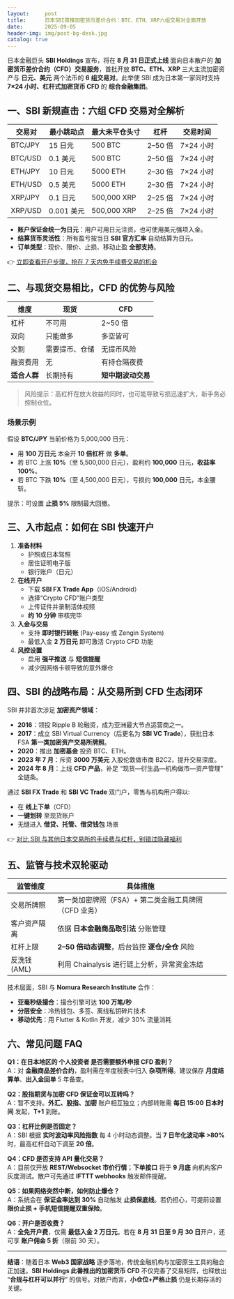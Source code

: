 ```yaml
---
layout:     post
title:      日本SBI首推加密货币差价合约：BTC、ETH、XRP六组交易对全面开放
date:       2025-09-05
header-img: img/post-bg-desk.jpg
catalog: true
---
```


日本金融巨头 **SBI Holdings** 宣布，将在 **8 月 31 日正式上线** 面向日本散户的 **加密货币差价合约（CFD）交易服务**，首批开放 **BTC、ETH、XRP** 三大主流加密资产与 **日元、美元** 两个法币的 **6 组交易对**。此举使 SBI 成为日本第一家同时支持 **7×24 小时、杠杆式加密货币 CFD** 的 **综合金融集团**。

## 一、SBI 新规直击：六组 CFD 交易对全解析

| 交易对 | 最小跳动点 | 最大未平仓头寸 | 杠杆 | 交易时间 |
|---|---|---|---|---|
| BTC/JPY | 15 日元 | 500 BTC | 2–50 倍 | 7×24 小时 |
| BTC/USD | 0.1 美元 | 500 BTC | 2–50 倍 | 7×24 小时 |
| ETH/JPY | 10 日元 | 5000 ETH | 2–30 倍 | 7×24 小时 |
| ETH/USD | 0.5 美元 | 5000 ETH | 2–30 倍 | 7×24 小时 |
| XRP/JPY | 0.1 日元 | 500,000 XRP | 2–25 倍 | 7×24 小时 |
| XRP/USD | 0.001 美元 | 500,000 XRP | 2–25 倍 | 7×24 小时 |

- **账户保证金统一为日元**：用户可用日元注资，也可使用美元强项入金。
- **结算货币灵活性**：所有盈亏按当日 **SBI 官方汇率** 自动结算为日元。
- **订单类型**：现价、限价、止损、移动止盈 **全部支持**。

👉 [立即查看开户步骤，抢在 7 天内免手续费交易的机会](https://okxdog.com/)

## 二、与现货交易相比，CFD 的优势与风险

| 维度 | 现货 | CFD |
|---|---|---|
| 杠杆 | 不可用 | 2~50 倍 |
| 双向 | 只能做多 | 多空皆可 |
| 交割 | 需要提币、仓储 | 无提币风险 |
| 融资费用 | 无 | 有持仓隔夜费 |
| **适合人群** | 长期持有 | **短中期波动交易** |

> 风险提示：高杠杆在放大收益的同时，也可能导致亏损迅速扩大，新手务必控制仓位。

### 场景示例

假设 **BTC/JPY** 当前价格为 5,000,000 日元：

- 用 **100 万日元** 本金开 **10 倍杠杆** 做 **多单**。
- 若 BTC 上涨 **10%**（至 5,500,000 日元），盈利约 **100,000** 日元，**收益率 100%**。
- 若 BTC 下跌 **10%**（至 4,500,000 日元），亏损约 **100,000** 日元，本金腰斩。

提示：可设置 **止损 5%** 限制最大回撤。

## 三、入市起点：如何在 SBI 快速开户

1. **准备材料**  
   - 护照或日本驾照  
   - 居住证明电子版  
   - 银行账户（日元）  
2. **在线开户**  
   - 下载 **SBI FX Trade App**（iOS/Android）  
   - 选择“Crypto CFD”账户类型  
   - 上传证件并录制活体视频  
   - **约 10 分钟** 审核完毕  
3. **入金与交易**  
   - 支持 **即时银行转账** (Pay-easy 或 Zengin System)  
   - 最低入金 **2 万日元** 即可激活 Crypto CFD 功能  
4. **风控设置**  
   - 启用 **强平推送** 与 **短信提醒**  
   - 减少因网络卡顿导致的意外爆仓

## 四、SBI 的战略布局：从交易所到 CFD 生态闭环

SBI 并非首次涉足 **加密资产领域**：

- **2016**：领投 Ripple B 轮融资，成为亚洲最大节点运营商之一。  
- **2017**：成立 SBI Virtual Currency（后更名为 **SBI VC Trade**），获批日本 FSA **第一类加密资产交易所牌照**。  
- **2020**：推出 **加密基金** 投资 BTC、ETH。  
- **2023 年 7 月**：斥资 **3000 万美元** 入股伦敦做市商 B2C2，提升交易深度。  
- **2024 年 8 月**：上线 **CFD 产品**，补足 “现货—衍生品—机构做市—资产管理” 全链条。

通过 **SBI FX Trade** 和 **SBI VC Trade** 双门户，零售与机构用户得以:

- 在 **线上下单**（CFD）  
- **一键划转** 至现货账户  
- 无缝进入 **借贷、托管、借贷钱包** 场景

👉 [对比 SBI 与其他日本交易所的手续费与杠杆，别错过隐藏福利](https://okxdog.com/)

## 五、监管与技术双轮驱动

| 监管维度 | 具体措施 |
|---|---|
| 交易所牌照 | 第一类加密牌照（FSA）+ 第二类金融工具牌照（CFD 业务） |
| 客户资产隔离 | 依据 **日本金融商品取引法** 分账管理 |
| 杠杆上限 | **2–50 倍动态调整**，后台监控 **逐仓/全仓** 风险 |
| 反洗钱 (AML) | 利用 Chainalysis 进行链上分析，异常资金冻结 |

技术层面，SBI 与 **Nomura Research Institute** 合作：

- **亚毫秒级撮合**：撮合引擎可达 **100 万笔/秒**  
- **分层安全**：冷热钱包、多签、离线私钥碎片技术  
- **移动优先**：用 Flutter & Kotlin 开发，减少 30% 流量消耗

## 六、常见问题 FAQ

**Q1：在日本地区的 **个人投资者** 是否需要额外申报 CFD 盈利？**  
A：对 **金融商品差价合约**，盈利需在年度税表中归入 **杂项所得**。建议保存 **月度结算单**、**出入金回单** 5 年备查。

**Q2：股指期货与加密 CFD 保证金可以互转吗？**  
A：暂不支持。**外汇、股指、加密** 账户相互独立；内部转账需 **每日 15:00 日本时间** 发起，**T+1** 到账。

**Q3：杠杆比例是否固定？**  
A：SBI 根据 **实时波动率风险指数** 每 4 小时动态调整。当 **7 日年化波动率 >80%** 时，最高杠杆自动下调至 **20 倍**。

**Q4：CFD 是否支持 API 量化交易？**  
A：目前仅开放 **REST/Websocket 市价行情**；**下单接口** 将于 **9 月底** 向机构客户灰度测试。散户可先通过 **IFTTT webhooks** 触发邮件提醒。

**Q5：如果网络突然中断，如何防止爆仓？**  
A：系统会在 **保证金率达到 30%** 自动触发 **止损保底线**。若仍担心，可提前设置 **限价止损 + 手机短信提醒双重保险**。

**Q6：开户是否收费？**  
A：**全免开户费**，仅需 **最低入金 2 万日元**。若在 **8 月 31 日至 9 月 30 日**开户，还可享 **账户佣金 5 折**（限前 30 天）。

---

**结语**：随着日本 **Web3 国家战略** 逐步落地，传统金融机构与加密原生工具的融合正加速。**SBI Holdings 此番推出的加密货币 CFD** 不仅完善了交易矩阵，也释放出 “**合规与杠杆可以并行**” 的信号。对散户而言，**小仓位+严格止损** 仍是长期存活的关键。